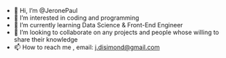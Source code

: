 - 👋 Hi, I’m @JeronePaul
- 👀 I’m interested in coding and programming
- 🌱 I’m currently learning Data Science & Front-End Engineer
- 💞️ I’m looking to collaborate on any projects and people whose willing to share their knowledge
- 📫 How to reach me , email: j.disimond@gmail.com

<!---
JeronePaul/JeronePaul is a ✨ special ✨ repository because its `README.md` (this file) appears on your GitHub profile.
You can click the Preview link to take a look at your changes.
--->
